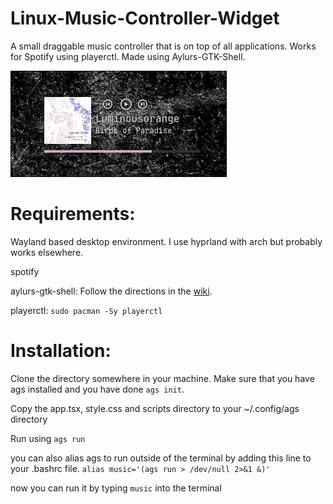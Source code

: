 # Linux-Music-Controller-Widget
A small draggable music controller that is on top of all applications. Works for Spotify using playerctl. Made using Aylurs-GTK-Shell.

![Widget screenshot](Pictures/Preview.png)

# Requirements:

Wayland based desktop environment. I use hyprland with arch but probably works elsewhere.

spotify

aylurs-gtk-shell:
Follow the directions in the [wiki](https://aylur.github.io/ags).

playerctl:
`sudo pacman -Sy playerctl`

# Installation:

Clone the directory somewhere in your machine. Make sure that you have ags installed and you have done `ags init`.

Copy the app.tsx, style.css and scripts directory to your ~/.config/ags directory

Run using `ags run`

you can also alias ags to run outside of the terminal by adding this line to your .bashrc file.
`alias music='(ags run > /dev/null 2>&1 &)'`

now you can run it by typing `music` into the terminal

